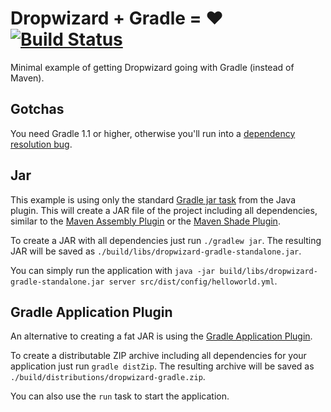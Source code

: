 # Dropwizard + Gradle = &hearts; [![Build Status](https://secure.travis-ci.org/smarchive/dropwizard-gradle.png)](http://travis-ci.org/smarchive/dropwizard-gradle)

Minimal example of getting Dropwizard going with Gradle (instead of Maven).

## Gotchas

You need Gradle 1.1 or higher, otherwise you'll run into a [dependency resolution bug](http://issues.gradle.org/browse/GRADLE-2285).

## Jar

This example is using only the standard [Gradle jar task](http://www.gradle.org/docs/current/userguide/java_plugin.html) from the Java plugin. This
will create a JAR file of the project including all dependencies, similar to the [Maven Assembly Plugin](http://maven.apache.org/plugins/maven-assembly-plugin/)
or the [Maven Shade Plugin](http://maven.apache.org/plugins/maven-shade-plugin/).

To create a JAR with all dependencies just run `./gradlew jar`. The resulting JAR will be saved as `./build/libs/dropwizard-gradle-standalone.jar`.

You can simply run the application with `java -jar build/libs/dropwizard-gradle-standalone.jar server src/dist/config/helloworld.yml`.

## Gradle Application Plugin

An alternative to creating a fat JAR is using the [Gradle Application Plugin](http://www.gradle.org/docs/current/userguide/application_plugin.html).

To create a distributable ZIP archive including all dependencies for your application just run `gradle distZip`. The
resulting archive will be saved as `./build/distributions/dropwizard-gradle.zip`.

You can also use the `run` task to start the application.
